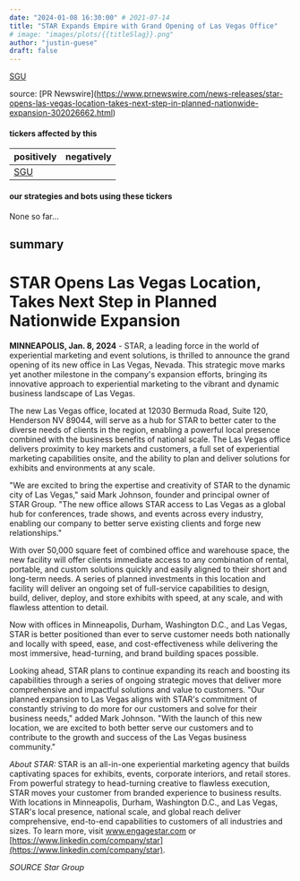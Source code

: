 ```yaml
---
date: "2024-01-08 16:30:00" # 2021-07-14
title: "STAR Expands Empire with Grand Opening of Las Vegas Office"
# image: "images/plots/{{titleSlag}}.png"
author: "justin-guese"
draft: false
---
```

<a href='https://finance.yahoo.com/quote/SGU' target='_blank'>SGU</a> 

source: [PR Newswire](<a href='https://www.prnewswire.com/news-releases/star-opens-las-vegas-location-takes-next-step-in-planned-nationwide-expansion-302026662.html' target='_blank'>https://www.prnewswire.com/news-releases/star-opens-las-vegas-location-takes-next-step-in-planned-nationwide-expansion-302026662.html</a>)

#### tickers affected by this

| positively | negatively |
|------------|------------
| <a href='https://finance.yahoo.com/quote/SGU' target='_blank'>SGU</a> |  |

#### our strategies and bots using these tickers

None so far...

## summary

# STAR Opens Las Vegas Location, Takes Next Step in Planned Nationwide Expansion

**MINNEAPOLIS, Jan. 8, 2024** - STAR, a leading force in the world of experiential marketing and event solutions, is thrilled to announce the grand opening of its new office in Las Vegas, Nevada. This strategic move marks yet another milestone in the company's expansion efforts, bringing its innovative approach to experiential marketing to the vibrant and dynamic business landscape of Las Vegas.

The new Las Vegas office, located at 12030 Bermuda Road, Suite 120, Henderson NV 89044, will serve as a hub for STAR to better cater to the diverse needs of clients in the region, enabling a powerful local presence combined with the business benefits of national scale. The Las Vegas office delivers proximity to key markets and customers, a full set of experiential marketing capabilities onsite, and the ability to plan and deliver solutions for exhibits and environments at any scale.

"We are excited to bring the expertise and creativity of STAR to the dynamic city of Las Vegas," said Mark Johnson, founder and principal owner of STAR Group. "The new office allows STAR access to Las Vegas as a global hub for conferences, trade shows, and events across every industry, enabling our company to better serve existing clients and forge new relationships."

With over 50,000 square feet of combined office and warehouse space, the new facility will offer clients immediate access to any combination of rental, portable, and custom solutions quickly and easily aligned to their short and long-term needs. A series of planned investments in this location and facility will deliver an ongoing set of full-service capabilities to design, build, deliver, deploy, and store exhibits with speed, at any scale, and with flawless attention to detail.

Now with offices in Minneapolis, Durham, Washington D.C., and Las Vegas, STAR is better positioned than ever to serve customer needs both nationally and locally with speed, ease, and cost-effectiveness while delivering the most immersive, head-turning, and brand building spaces possible.

Looking ahead, STAR plans to continue expanding its reach and boosting its capabilities through a series of ongoing strategic moves that deliver more comprehensive and impactful solutions and value to customers. "Our planned expansion to Las Vegas aligns with STAR's commitment of constantly striving to do more for our customers and solve for their business needs," added Mark Johnson. "With the launch of this new location, we are excited to both better serve our customers and to contribute to the growth and success of the Las Vegas business community."

*About STAR:* STAR is an all-in-one experiential marketing agency that builds captivating spaces for exhibits, events, corporate interiors, and retail stores. From powerful strategy to head-turning creative to flawless execution, STAR moves your customer from branded experience to business results. With locations in Minneapolis, Durham, Washington D.C., and Las Vegas, STAR's local presence, national scale, and global reach deliver comprehensive, end-to-end capabilities to customers of all industries and sizes. To learn more, visit www.engagestar.com or [https://www.linkedin.com/company/star](https://www.linkedin.com/company/star).

*SOURCE Star Group*